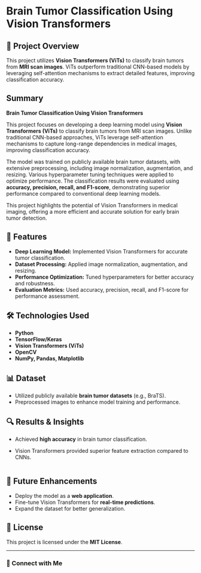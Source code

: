 # Brain Tumor Classification Using Vision Transformers

## 📌 Project Overview
This project utilizes **Vision Transformers (ViTs)** to classify brain tumors from **MRI scan images**. ViTs outperform traditional CNN-based models by leveraging self-attention mechanisms to extract detailed features, improving classification accuracy.

## Summary

 **Brain Tumor Classification Using Vision Transformers**  

This project focuses on developing a deep learning model using **Vision Transformers (ViTs)** to classify brain tumors from MRI scan images. Unlike traditional CNN-based approaches, ViTs leverage self-attention mechanisms to capture long-range dependencies in medical images, improving classification accuracy.  

The model was trained on publicly available brain tumor datasets, with extensive preprocessing, including image normalization, augmentation, and resizing. Various hyperparameter tuning techniques were applied to optimize performance. The classification results were evaluated using **accuracy, precision, recall, and F1-score**, demonstrating superior performance compared to conventional deep learning models.  

This project highlights the potential of Vision Transformers in medical imaging, offering a more efficient and accurate solution for early brain tumor detection.

## 🚀 Features
- **Deep Learning Model:** Implemented Vision Transformers for accurate tumor classification.
- **Dataset Processing:** Applied image normalization, augmentation, and resizing.
- **Performance Optimization:** Tuned hyperparameters for better accuracy and robustness.
- **Evaluation Metrics:** Used accuracy, precision, recall, and F1-score for performance assessment.

## 🛠 Technologies Used
- **Python**
- **TensorFlow/Keras**
- **Vision Transformers (ViTs)**
- **OpenCV**
- **NumPy, Pandas, Matplotlib**

## 📊 Dataset
- Utilized publicly available **brain tumor datasets** (e.g., BraTS).
- Preprocessed images to enhance model training and performance.

## 🔍 Results & Insights
- Achieved **high accuracy** in brain tumor classification.
- Vision Transformers provided superior feature extraction compared to CNNs.


   ```

## 🎯 Future Enhancements
- Deploy the model as a **web application**.
- Fine-tune Vision Transformers for **real-time predictions**.
- Expand the dataset for better generalization.

## 📜 License
This project is licensed under the **MIT License**.

---

### 📢 Connect with Me
